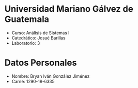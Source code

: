 # Universidad Mariano Gálvez de Guatemala
- Curso: Análisis de Sistemas I
- Catedrático: Josué Barillas
- Laboratorio: 3
# Datos Personales
- Nombre: Bryan Iván González Jiménez
- Carné: 1290-18-6335
